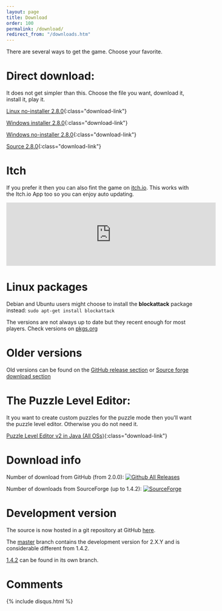 ```yaml
---
layout: page
title: Download
order: 100
permalink: /download/
redirect_from: "/downloads.htm"
---
```

There are several ways to get the game. Choose your favorite.

# Direct download:

It does not get simpler than this. Choose the file you want, download it, install it, play it.

[Linux no-installer 2.8.0](https://github.com/blockattack/blockattack-game/releases/download/v2.8.0/blockattack-linux-2.8.0.tar.bz2){:class="download-link"}

[Windows installer 2.8.0](https://github.com/blockattack/blockattack-game/releases/download/v2.8.0/blockattack-installer-2.8.0.exe){:class="download-link"}

[Windows no-installer 2.8.0](https://github.com/blockattack/blockattack-game/releases/download/v2.8.0/blockattack-2.8.0-windows-no-installer.zip){:class="download-link"}

[Source 2.8.0](https://github.com/blockattack/blockattack-game/archive/v2.8.0.tar.gz){:class="download-link"}

# Itch

If you prefer it then you can also fint the game on [itch.io](https://sago008.itch.io/blockattack). This works with the Itch.io App too so you can enjoy auto updating.
<iframe src="https://itch.io/embed/170598?link_color=2ca41b" width="552" height="167" frameborder="0"></iframe>

# Linux packages

Debian and Ubuntu users might choose to install the **blockattack** package instead: `sudo apt-get install blockattack`

The versions are not always up to date but they recent enough for most players. Check versions on [pkgs.org](https://pkgs.org/download/blockattack)

# Older versions

Old versions can be found on the [GitHub release section](https://github.com/blockattack/blockattack-game/releases) or [Source forge download section](http://sourceforge.net/project/showfiles.php?group_id=149110)

# The Puzzle Level Editor:

It you want to create custom puzzles for the puzzle mode then you'll want the puzzle level editor. Otherwise you do not need it.

[Puzzle Level Editor v2 in Java (All OSs)](http://prdownloads.sourceforge.net/blockattack/BlockAttackLevelEditor2_Java.zip?download){:class="download-link"}

# Download info

Number of download from GitHub (from 2.0.0): [![Github All Releases](https://img.shields.io/github/downloads/blockattack/blockattack-game/total.svg?maxAge=2592000)]()

Number of downloads from SourceForge (up to 1.4.2): [![SourceForge](https://img.shields.io/sourceforge/dt/blockattack.svg?maxAge=2592000)]()

# Development version

The source is now hosted in a git repository at GitHub [here](https://github.com/blockattack).

The [master](https://github.com/blockattack/blockattack-game) branch contains the development version for 2.X.Y and is considerable different from 1.4.2.

[1.4.2](https://github.com/blockattack/blockattack-game/tree/v1.4.2) can be found in its own branch.

# Comments
{% include disqus.html %}
